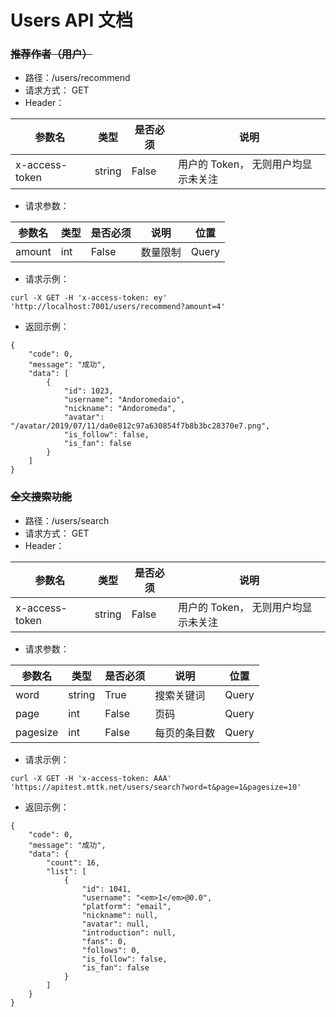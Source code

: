 # Users API 文档

### ~~推荐作者（用户）~~

- 路径：/users/recommend
- 请求方式： GET
- Header：

| 参数名         | 类型   | 是否必须 | 说明                                |
| -------------- | ------ | -------- | ----------------------------------- |
| x-access-token | string | False    | 用户的 Token， 无则用户均显示未关注 |

- 请求参数：

| 参数名 | 类型 | 是否必须 | 说明     | 位置  |
| ------ | ---- | -------- | -------- | ----- |
| amount | int  | False    | 数量限制 | Query |

- 请求示例：

```
curl -X GET -H 'x-access-token: ey' 'http://localhost:7001/users/recommend?amount=4'
```

- 返回示例：

```
{
    "code": 0,
    "message": "成功",
    "data": [
        {
            "id": 1023,
            "username": "Andoromedaio",
            "nickname": "Andoromeda",
            "avatar": "/avatar/2019/07/11/da0e812c97a630854f7b8b3bc28370e7.png",
            "is_follow": false,
            "is_fan": false
        }
    ]
}
```

### ~~全文搜索功能~~

- 路径：/users/search
- 请求方式： GET
- Header：

| 参数名         | 类型   | 是否必须 | 说明                                |
| -------------- | ------ | -------- | ----------------------------------- |
| x-access-token | string | False    | 用户的 Token， 无则用户均显示未关注 |

- 请求参数：

| 参数名   | 类型   | 是否必须 | 说明         | 位置  |
| -------- | ------ | -------- | ------------ | ----- |
| word     | string | True     | 搜索关键词   | Query |
| page     | int    | False    | 页码         | Query |
| pagesize | int    | False    | 每页的条目数 | Query |

- 请求示例：

```
curl -X GET -H 'x-access-token: AAA' 'https://apitest.mttk.net/users/search?word=t&page=1&pagesize=10'
```

- 返回示例：

```
{
    "code": 0,
    "message": "成功",
    "data": {
        "count": 16,
        "list": [
            {
                "id": 1041,
                "username": "<em>1</em>@0.0",
                "platform": "email",
                "nickname": null,
                "avatar": null,
                "introduction": null,
                "fans": 0,
                "follows": 0,
                "is_follow": false,
                "is_fan": false
            }
        ]
    }
}
```
